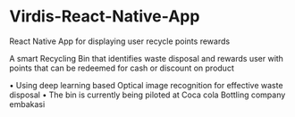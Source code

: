 # Virdis-React-Native-App
React Native App for displaying user recycle points rewards


A smart Recycling Bin that identifies waste disposal and rewards user with points that can be redeemed for cash or discount on product

•	Using deep learning based Optical image recognition for effective waste disposal
•	The bin is currently being piloted at Coca cola Bottling company embakasi
